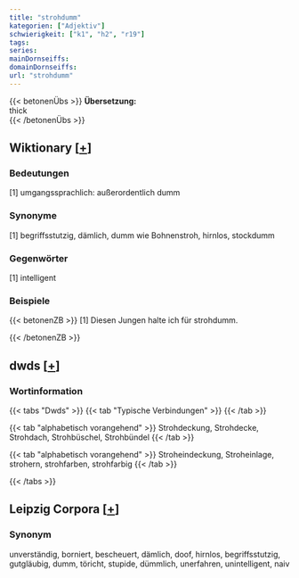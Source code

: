 ```yaml
---
title: "strohdumm"
kategorien: ["Adjektiv"]
schwierigkeit: ["k1", "h2", "r19"]
tags:
series:
mainDornseiffs:
domainDornseiffs:
url: "strohdumm"
---
```


{{< betonenÜbs >}}
**Übersetzung:**  
thick  
{{< /betonenÜbs >}}

## Wiktionary [[+](https://de.wiktionary.org/wiki/strohdumm)]

### Bedeutungen
[1] umgangssprachlich: außerordentlich dumm  

### Synonyme
[1] begriffsstutzig, dämlich, dumm wie Bohnenstroh, hirnlos, stockdumm  

### Gegenwörter
[1] intelligent  

### Beispiele
{{< betonenZB >}}
[1] Diesen Jungen halte ich für strohdumm.  

{{< /betonenZB >}}


## dwds [[+](https://www.dwds.de/wb/strohdumm)]

### Wortinformation
{{< tabs "Dwds" >}}
{{< tab "Typische Verbindungen" >}}
{{< /tab >}}

{{< tab "alphabetisch vorangehend" >}}
Strohdeckung, Strohdecke, Strohdach, Strohbüschel, Strohbündel
{{< /tab >}}

{{< tab "alphabetisch vorangehend" >}}
Stroheindeckung, Stroheinlage, strohern, strohfarben, strohfarbig
{{< /tab >}}

{{< /tabs >}}

## Leipzig Corpora [[+](https://corpora.uni-leipzig.de/en/res?word=strohdumm&corpusId=deu_newscrawl-public_2018)]


### Synonym
unverständig, borniert, bescheuert, dämlich, doof, hirnlos, begriffsstutzig, gutgläubig, dumm, töricht, stupide, dümmlich, unerfahren, unintelligent, naiv

